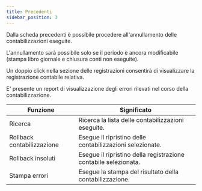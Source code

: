 ```yaml
---
title: Precedenti
sidebar_position: 3
---
```


Dalla scheda precedenti è possibile procedere all'annullamento delle contabilizzazioni eseguite. 

L'annullamento sarà possibile solo se il periodo è ancora modificabile (stampa libro giornale e chiusura conti non eseguite). 

Un doppio click nella sezione delle registrazioni consentirà di visualizzare la registrazione contabile relativa. 

E' presente un report di visualizzazione degli errori rilevati nel corso della contabilizzazione.




| Funzione | Significato |
| --- | --- |
| Ricerca | Ricerca la lista delle contabilizzazioni eseguite. |
| Rollback contabilizzazione | Esegue il ripristino delle contabilizzazioni selezionate. |
| Rollback insoluti | Esegue il ripristino della registrazione contabile selezionata. |
| Stampa errori | Esegue la stampa del risultato della contabilizzazione. |






